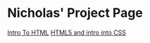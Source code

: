 # Nicholas' Project Page

<a href="intro_to_html/index.html" target=_blank>Intro To HTML</a>
<a href="HTML5_intro_into_CSS/index.html" target=_blank>HTML5 and intro into CSS</a>